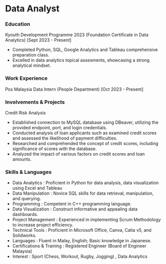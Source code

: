 # Data Analyst 

### Education
Kyouth Development Programme 2023 (Foundation Certificate in Data Analytics) [Sept 2023 - Present]
- Completed Python, SQL, Google Analytics and Tableau comprehensive preparation class.
- Excelled in data analytics topical assesments, showcasing a strong analytical mindset.
  
### Work Experience
Pos Malaysia Data Intern (People Department) [Oct 2023 - Present]

### Involvements & Projects
Credit Risk Analysis 
- Established connection to MySQL database using DBeaver, utilizing the provided endpoint, port, and login credentials.
- Conducted analysis of loan applicants such as examined credit scores and assessed the likelihood of payment difficulties.
- Researched and comprehended the concept of credit scores, including significance of scores with the database.
- Analyzed the impact of various factors on credit scores and loan amounts.

### Skills & Languages
  - Data Analytics : Proficient in Python for data analysis, data visualization using Excel and Tableau
  - Data Manipulation : Novice SQL skills for data retrieval, manipulation, and querying.
  - Programming : Competent in C++ programming language.
  - Data Visualization : Construct informative and appealing data dashboards.
  - Project Management : Experienced in implementing Scrum Methodology to increase project efficiency.
  - Technical Tools : Proficient in Microsoft Office, Canva, Catia v5, and Solidworks.
  - Languages : Fluent in Malay, English; Basic knowledge in Japanese.
  - Certifications & Training : Registered Engineer (Board of Engineer Malaysia)
  - Interest : Sport (Chess, Workout, Rugby, Jogging) , Data Analytics
